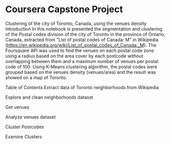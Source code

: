 # Coursera Capstone Project
Clustering of the city of Toronto, Canada, using the venues density
Introduction
In this notebook is presented the segmentation and clustering of the Postal codes division of the city of Toronto in the province of Ontario, Canada, extracted from "List of postal codes of Canada: M" in Wikipedia (https://en.wikipedia.org/wiki/List_of_postal_codes_of_Canada:_M). The Foursquare API was used to find the venues on each postal code zone using a radius based on the area cover by each postcode without overlapping between them and a maximum number of venues per postal code of 100. Using K-Means clustering algorithm, the postal codes were grouped based on the venues density (venues/area) and the result was showed on a map of Toronto.

Table of Contents
Extract data of Toronto neighborhoods from Wikipedia

Explore and clean neighborhoods dataset

Get venues

Analyze venues dataset

Cluster Postcodes

Examine Clusters
